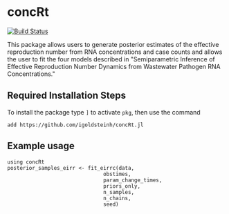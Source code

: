# concRt

[![Build Status](https://github.com/igoldsteinh/testpackage.jl/actions/workflows/CI.yml/badge.svg?branch=main)](https://github.com/igoldsteinh/concRt.jl/actions/workflows/CI.yml?query=branch%3Amain)

This package allows users to generate posterior estimates of the effective reproduction number from RNA concentrations and case counts and allows the user to fit the four models described in "Semiparametric Inference of Effective Reproduction Number
Dynamics from Wastewater Pathogen RNA Concentrations." 

## Required Installation Steps
To install the package type `]` to activate `pkg`, then use the command 
```
add https://github.com/igoldsteinh/concRt.jl
```

## Example usage
```
using concRt
posterior_samples_eirr <- fit_eirrc(data, 
                               obstimes, 
                               param_change_times, 
                               priors_only, 
                               n_samples, 
                               n_chains, 
                               seed)
```
